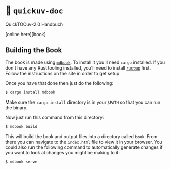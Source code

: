 # :book: `quickuv-doc`

QuickTOCuv-2.0 Handbuch

[online here][book]


## Building the Book

The book is made using [`mdbook`][mdbook]. To install it you'll need `cargo`
installed. If you don't have any Rust tooling installed, you'll need to install
[`rustup`][rustup] first. Follow the instructions on the site in order to get
setup.

Once you have that done then just do the following:

```bash
$ cargo install mdbook
```

Make sure the `cargo install` directory is in your `$PATH` so that you can run
the binary.

Now just run this command from this directory:

```bash
$ mdbook build
```

This will build the book and output files into a directory called `book`. From
there you can navigate to the `index.html` file to view it in your browser. You
could also run the following command to automatically generate changes if you
want to look at changes you might be making to it:

```bash
$ mdbook serve
```


[mdbook]: https://github.com/rust-lang-nursery/mdBook
[rustup]: https://github.com/rust-lang-nursery/rustup.rs/
[ghpage]: https://lar-rs.github.io/quickuv-doc/
[book-issues]: https://github.com/lar-rs/quickuv-doc/issues
